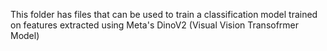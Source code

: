 This folder has files that can be used to train a classification model trained on features extracted using Meta's DinoV2 (Visual Vision Transofrmer Model)
